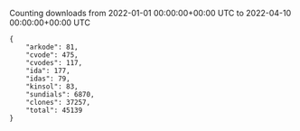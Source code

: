 
Counting downloads from 2022-01-01 00:00:00+00:00 UTC to 2022-04-10 00:00:00+00:00 UTC

```
{
    "arkode": 81,
    "cvode": 475,
    "cvodes": 117,
    "ida": 177,
    "idas": 79,
    "kinsol": 83,
    "sundials": 6870,
    "clones": 37257,
    "total": 45139
}
```

